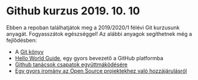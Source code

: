 # Github kurzus 2019. 10. 10

Ebben a repoban találhatjátok meg a 2019/2020/1 félévi Git kurzusunk anyagát. Fogyasszátok egészséggel! Az alábbi anyagok segíthetnek még a fejlődésben:


- A [Git könyv](https://git-scm.com/book/en/v2)
- [Hello World Guide](https://guides.github.com/activities/hello-world/), egy gyors bevezető a GitHub platformba
- [Github tanácsok csapatok együttmáködésére](https://medium.com/@jonathanmines/the-ultimate-github-collaboration-guide-df816e98fb67)
- [Egy gyors iromány az Open Source projektekhez való hozzájárulásról](https://code.tutsplus.com/tutorials/how-to-collaborate-on-github--net-34267)


